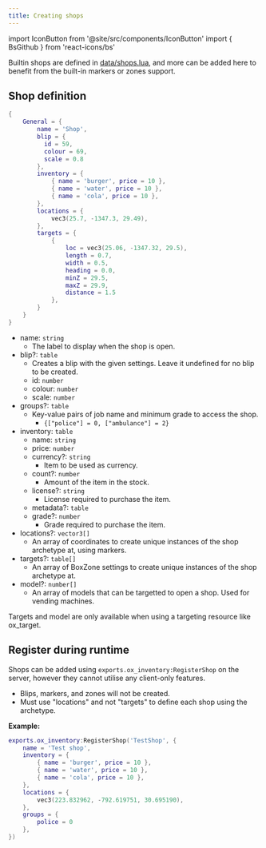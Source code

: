 ```yaml
---
title: Creating shops
---
```


import IconButton from '@site/src/components/IconButton'
import { BsGithub } from 'react-icons/bs'

Builtin shops are defined in [data/shops.lua](https://github.com/overextended/ox_inventory/blob/main/data/shops.lua), and more can be added here to benefit from the built-in markers or zones support.

## Shop definition

```lua
{
    General = {
        name = 'Shop',
        blip = {
          id = 59,
          colour = 69,
          scale = 0.8
        },
        inventory = {
            { name = 'burger', price = 10 },
            { name = 'water', price = 10 },
            { name = 'cola', price = 10 },
        },
        locations = {
            vec3(25.7, -1347.3, 29.49),
        },
        targets = {
            {
                loc = vec3(25.06, -1347.32, 29.5),
                length = 0.7,
                width = 0.5,
                heading = 0.0,
                minZ = 29.5,
                maxZ = 29.9,
                distance = 1.5
            },
        }
    }
}
```

- name: `string`
  - The label to display when the shop is open.
- blip?: `table`
  - Creates a blip with the given settings. Leave it undefined for no blip to be created.
  - id: `number`
  - colour: `number`
  - scale: `number`
- groups?: `table`
  - Key-value pairs of job name and minimum grade to access the shop.
    - `{["police"] = 0, ["ambulance"] = 2}`
- inventory: `table`
  - name: `string`
  - price: `number`
  - currency?: `string`
    - Item to be used as currency.
  - count?: `number`
    - Amount of the item in the stock.
  - license?: `string`
    - License required to purchase the item.
  - metadata?: `table`
  - grade?: `number`
    - Grade required to purchase the item.
- locations?: `vector3[]`
  - An array of coordinates to create unique instances of the shop archetype at, using markers.
- targets?: `table[]`
  - An array of BoxZone settings to create unique instances of the shop archetype at.
- model?: `number[]`
  - An array of models that can be targetted to open a shop. Used for vending machines.

Targets and model are only available when using a targeting resource like ox_target.

## Register during runtime

Shops can be added using `exports.ox_inventory:RegisterShop` on the server, however they cannot utilise any client-only features.
- Blips, markers, and zones will not be created.
- Must use "locations" and not "targets" to define each shop using the archetype.

**Example:**
```lua
exports.ox_inventory:RegisterShop('TestShop', {
    name = 'Test shop',
    inventory = {
        { name = 'burger', price = 10 },
        { name = 'water', price = 10 },
        { name = 'cola', price = 10 },
    },
    locations = {
        vec3(223.832962, -792.619751, 30.695190),
    },
    groups = {
        police = 0
    },
})
```
